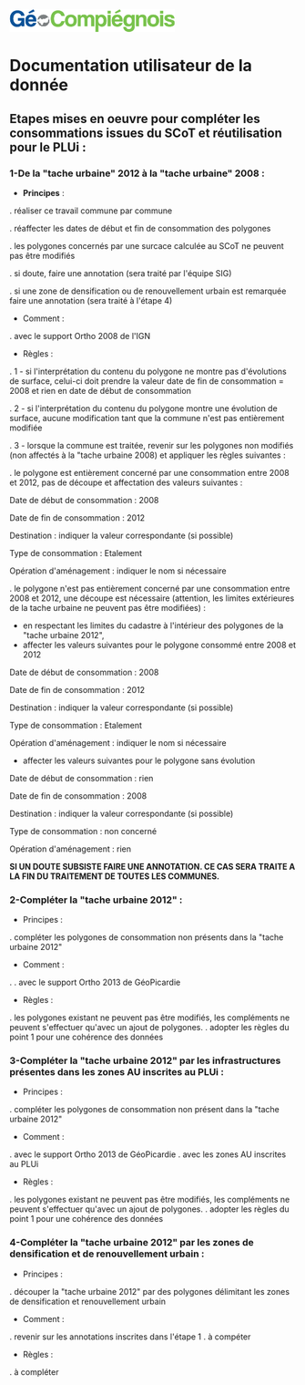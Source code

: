 ![picto](/doc/img/Logo_web-GeoCompiegnois.png)

# Documentation utilisateur de la donnée #

## Etapes mises en oeuvre pour compléter les consommations issues du SCoT et réutilisation pour le PLUi :

### 1-De la "tache urbaine" 2012 à la "tache urbaine" 2008 :

* **Principes** :

. réaliser ce travail commune par commune 

. réaffecter les dates de début et fin de consommation des polygones 

. les polygones concernés par une surcace calculée au SCoT ne peuvent pas être modifiés

. si doute, faire une annotation (sera traité par l'équipe SIG)

. si une zone de densification ou de renouvellement urbain est remarquée faire une annotation (sera traité à l'étape 4)

* Comment : 

 . avec le support Ortho 2008 de l'IGN

* Règles : 

. 1 - si l'interprétation du contenu du polygone ne montre pas d'évolutions de surface, celui-ci doit prendre la valeur date de fin de consommation = 2008 et rien en date de début de consommation

. 2 - si l'interprétation du contenu du polygone montre une évolution de surface, aucune modification tant que la commune n'est pas entièrement modifiée

. 3 - lorsque la commune est traitée, revenir sur les polygones non modifiés (non affectés à la "tache urbaine 2008) et appliquer les règles suivantes :

. le polygone est entièrement concerné par une consommation entre 2008 et 2012, pas de découpe et affectation des valeurs suivantes :

Date de début de consommation : 2008

Date de fin de consommation : 2012

Destination : indiquer la valeur correspondante (si possible)

Type de consommation : Etalement

Opération d'aménagement : indiquer le nom si nécessaire


. le polygone n'est pas entièrement concerné par une consommation entre 2008 et 2012, une découpe est nécessaire (attention, les limites extérieures de la tache urbaine ne peuvent pas être modifiées) :

- en respectant les limites du cadastre à l'intérieur des polygones de la "tache urbaine 2012",
- affecter les valeurs suivantes pour le polygone consommé entre 2008 et 2012

Date de début de consommation : 2008

Date de fin de consommation : 2012

Destination : indiquer la valeur correspondante (si possible)

Type de consommation : Etalement

Opération d'aménagement : indiquer le nom si nécessaire

- affecter les valeurs suivantes pour le polygone sans évolution

Date de début de consommation : rien

Date de fin de consommation : 2008

Destination : indiquer la valeur correspondante (si possible)

Type de consommation : non concerné

Opération d'aménagement : rien


**SI UN DOUTE SUBSISTE FAIRE UNE ANNOTATION. CE CAS SERA TRAITE A LA FIN DU TRAITEMENT DE TOUTES LES COMMUNES.**


### 2-Compléter la "tache urbaine 2012" :

* Principes : 

. compléter les polygones de consommation non présents dans la "tache urbaine 2012" 

* Comment : 

.  . avec le support Ortho 2013 de GéoPicardie

* Règles : 

. les polygones existant ne peuvent pas être modifiés, les compléments ne peuvent s'effectuer qu'avec un ajout de polygones.
. adopter les règles du point 1 pour une cohérence des données


### 3-Compléter la "tache urbaine 2012" par les infrastructures présentes dans les zones AU inscrites au PLUi :

* Principes : 

. compléter les polygones de consommation non présent dans la "tache urbaine 2012" 

* Comment : 

. avec le support Ortho 2013 de GéoPicardie
. avec les zones AU inscrites au PLUi

* Règles : 

. les polygones existant ne peuvent pas être modifiés, les compléments ne peuvent s'effectuer qu'avec un ajout de polygones.
. adopter les règles du point 1 pour une cohérence des données

### 4-Compléter la "tache urbaine 2012" par les zones de densification et de renouvellement urbain :

* Principes : 

. découper la "tache urbaine 2012" par des polygones délimitant les zones de densification et renouvellement urbain 

* Comment : 

. revenir sur les annotations inscrites dans l'étape 1
. à compéter

* Règles : 

. à compléter
